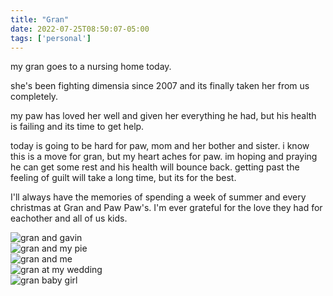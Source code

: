```yaml
---
title: "Gran"
date: 2022-07-25T08:50:07-05:00
tags: ['personal']
---
```


my gran goes to a nursing home today.

she's been fighting dimensia since 2007 and its finally taken her from us completely. 

my paw has loved her well and given her everything he had, but his health is failing and its time to get help. 

today is going to be hard for paw, mom and her bother and sister. i know this is a move for gran, but my heart aches for paw. im hoping and praying he can get some rest and his health will bounce back. getting past the feeling of guilt will take a long time, but its for the best. 

I'll always have the memories of spending a week of summer and every christmas at Gran and Paw Paw's. I'm ever grateful for the love they had for eachother and all of us kids. 

![gran and gavin](/img/gran/granandme1.png)  
![gran and my pie](/img/gran/granpie.png)  
![gran and me](/img/gran/granandme2.png)  
![gran at my wedding](/img/gran/granwedding.png)   
![gran baby girl](/img/gran/granbabygirl.jpg)  